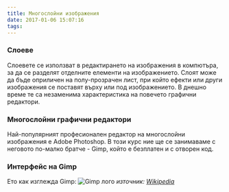 ```yaml
---
title: Многослойни изображения
date: 2017-01-06 15:07:16
tags:
---
```

### Слоеве

Слоевете се използват в редактирането на изображения в компютъра, за да се разделят отделните елементи на изображението. Слоят може да бъде оприличен на полу-прозрачен лист, при който ефекти или други изображения се поставят върху или под изображението. В днешно време те са незаменима характеристика на повечето графични редактори.

### Многослойни графични редактори

Най-популярният професионален редактор на многослойни изображения е Adobe Photoshop. В този курс ние ще се занимаваме с неговото по-малко братче - Gimp, който е безплатен и с отворен код.

### Интерфейс на Gimp

Ето как изглежда Gimp:
![Gimp лого](https://upload.wikimedia.org/wikipedia/commons/6/6c/Gimpscreen.png)
*източник: [Wikipedia](https://bg.wikipedia.org/wiki/GIMP#/media/File:Gimpscreen.png)*